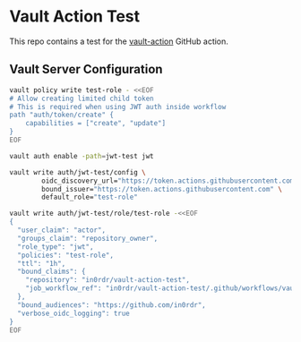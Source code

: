 # Vault Action Test

This repo contains a test for the [vault-action](https://github.com/hashicorp/vault-action) GitHub action.

## Vault Server Configuration

````bash
vault policy write test-role - <<EOF
# Allow creating limited child token
# This is required when using JWT auth inside workflow
path "auth/token/create" {
    capabilities = ["create", "update"]
}
EOF

vault auth enable -path=jwt-test jwt

vault write auth/jwt-test/config \
        oidc_discovery_url="https://token.actions.githubusercontent.com" \
        bound_issuer="https://token.actions.githubusercontent.com" \
        default_role="test-role"

vault write auth/jwt-test/role/test-role -<<EOF
{
  "user_claim": "actor",
  "groups_claim": "repository_owner",
  "role_type": "jwt",
  "policies": "test-role",
  "ttl": "1h",
  "bound_claims": {
    "repository": "in0rdr/vault-action-test",
    "job_workflow_ref": "in0rdr/vault-action-test/.github/workflows/vault.yml@refs/heads/main"
  },
  "bound_audiences": "https://github.com/in0rdr",
  "verbose_oidc_logging": true
}
EOF
````
